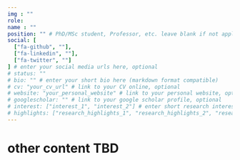 ```yaml
---
img : ""
role:
name : ""
position: "" # PhD/MSc student, Professor, etc. leave blank if not applicable
social: [
  ["fa-github", ""],
  ["fa-linkedin", ""],
  ["fa-twitter", ""]
] # enter your social media urls here, optional
# status: ""
# bio: "" # enter your short bio here (markdown format compatible)
# cv: "your_cv_url" # link to your CV online, optional
# website: "your_personal_website" # link to your personal website, optional
# googlescholar: "" # link to your google scholar profile, optional
# interest: ["interest_1", "interest_2"] # enter short research interests (traffic signal, CAV, etc.), optional
# highlights: ["research_highlights_1", "research_highlights_2", "research_highlights_3"] # enter your research highlights here (awards, achievements, etc.), optional
---
```

# other content TBD
